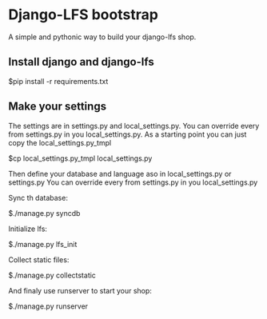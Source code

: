 Django-LFS bootstrap
====================

A simple and pythonic way to build your django-lfs shop.

Install django and django-lfs
-----------------------------

$pip install -r requirements.txt


Make your settings
------------------

The settings are in settings.py and local_settings.py. You can override every from settings.py in you local_settings.py.
As a starting point you can just copy the local_settings.py_tmpl

$cp local_settings.py_tmpl local_settings.py

Then define your database and language aso in local_settings.py or settings.py
You can override every from settings.py in you local_settings.py

Sync th database:

$./manage.py syncdb

Initialize lfs:

$./manage.py lfs_init

Collect static files:

$./manage.py collectstatic


And finaly use runserver to start your shop:

$./manage.py runserver


